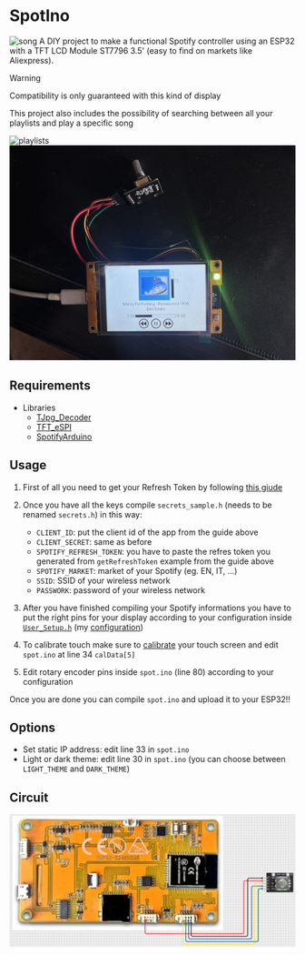 # SpotIno
<img src="public/song.jpeg" alt="song" width="600" />
A DIY project to make a functional Spotify controller using an ESP32 with a TFT LCD Module ST7796 3.5' (easy to find on markets like Aliexpress).


>[!warning]
>Compatibility is only guaranteed with this kind of display

This project also includes the possibility of searching between all your playlists and play a specific song

<img src="public/playlists.jpeg" alt="playlists" width="600" />
<img src="public/songs.jpeg" alt="songs" width="600" />

## Requirements
- Libraries
    - [TJpg_Decoder](https://github.com/Bodmer/TJpg_Decoder)
    - [TFT_eSPI](https://github.com/Bodmer/TFT_eSPI)
    - [SpotifyArduino](https://github.com/thegeek-sys/spotify-api-arduino)

## Usage
1. First of all you need to get your Refresh Token by following [this giude](https://github.com/witnessmenow/spotify-api-arduino/tree/main?tab=readme-ov-file#setup-instructions)

2. Once you have all the keys compile `secrets_sample.h` (needs to be renamed `secrets.h`) in this way:
    - `CLIENT_ID`: put the client id of the app from the guide above
    - `CLIENT_SECRET`: same as before
    - `SPOTIFY_REFRESH_TOKEN`: you have to paste the refres token you generated from `getRefreshToken` example from the guide above
    - `SPOTIFY_MARKET`: market of your Spotify (eg. EN, IT, ...)
    - `SSID`: SSID of your wireless network
    - `PASSWORK`: password of your wireless network

3. After you have finished compiling your Spotify informations you have to put the right pins for your display according to your configuration inside [`User_Setup.h`](https://github.com/Bodmer/TFT_eSPI/blob/master/User_Setup.h) (my [configuration](https://github.com/thegeek-sys/SpotIno/blob/main/User_Setup.h))

4. To calibrate touch make sure to [calibrate](https://github.com/Bodmer/TFT_eSPI/blob/master/examples/Generic/Touch_calibrate/Touch_calibrate.ino) your touch screen and edit `spot.ino` at line 34 `calData[5]`

5. Edit rotary encoder pins inside `spot.ino` (line 80) according to your configuration

Once you are done you can compile `spot.ino` and upload it to your ESP32!!

## Options
- Set static IP address: edit line 33 in `spot.ino`
- Light or dark theme: edit line 30 in `spot.ino` (you can choose between `LIGHT_THEME` and `DARK_THEME`)

## Circuit
<img src="public/circuit_image.png" alt="circuit" width="600" />

